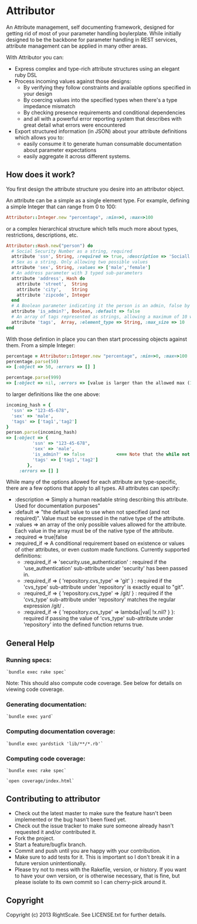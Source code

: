 # Attributor

An Attribute management, self documenting framework, designed for getting rid of most of your parameter handling boylerplate.
While initially designed to be the backbone for parameter handling in REST services, attribute management can be applied in many other areas.

With Attributor you can:
* Express complex and type-rich attribute structures using an elegant ruby DSL
* Process incoming values against those designs:
    * By verifying they follow constraints and available options specified in your design
    * By coercing values into the specified types when there's a type impedance mismatch
    * By checking presence requirements and conditional dependencies
    * and all with a powerful error reporting system that describes with great detail what errors were encountered
* Export structured information (in JSON) about your attribute definitions which allows you to:
    * easily consume it to generate human consumable documentation about parameter expectations
    * easily aggregate it across different systems.

## How does it work?

You first design the attribute structure you desire into an attributor object.

An attribute can be a simple as a single element type. For example, defining a simple Integer that can range from 0 to 100:

```ruby
Attributor::Integer.new "percentage", :min=>0, :max=>100
```

or a complex hierarchical structure which tells much more about types, restrictions, descriptions, etc.

```ruby
Attributor::Hash.new("person") do
  # Social Security Number as a string, required
  attribute 'ssn', String, :required => true, :description => 'Sociall Security Number'
  # Sex as a string. Only allowing two possible values
  attribute 'sex', String, :values => ['male','female']
  # An address parameter with 3 typed sub-parameters
  attribute 'address', Hash do
    attribute 'street',  String
    attribute 'city',    String
	attribute 'zipcode', Integer
  end
  # A Boolean parameter indicating it the person is an admin, false by default
  attribute 'is_admin?', Boolean, :default => false
  # An array of tags represented as strings, allowing a maximum of 10 within the array
  attribute 'tags',  Array, :element_type => String, :max_size => 10
end
```
With those defintion in place you can then start processing objects against them. From a simple Integer:

```ruby
percentage = Attributor::Integer.new "percentage", :min=>0, :max=>100
percentage.parse(50)
=> [:object => 50, :errors => [] ]

percentage.parse(999)
=> [:object => nil, :errors => [value is larger than the allowed max (100)] ]

```

to larger definitions like the one above:

```ruby
incoming_hash = {
  'ssn' => "123-45-678",
  'sex' => 'male',
  'tags' => ['tag1','tag2']
}
person.parse(incoming_hash)
=> [:object => {
          'ssn' => "123-45-678",
          'sex' => 'male',
          'is_admin?' => false            <=== Note that the while not specified, it filled the attribute with the default
          'tags' => ['tag1','tag2']
        },
     :errors => [] ]
```



While many of the options allowed for each attribute are type-specific, there are a few options that apply to all types. All attributes can specify:
* :description => Simply a human readable string describing this attribute. Used for documentation purposes"
* :default => "the default value to use when not specified (and not required)". Value must be expressed in the native type of the attribute.
* :values => an array of the only possible values allowed for the attribute. Each value in the array must be of the native type of the attribute.
* :required => true|false
* :required_if => A conditional requirement based on existence or values of other attributes, or even custom made functions. Currently supported definitions:
    * :required_if => 'security.use_authentication'  : required if the 'use_authentication' sub-attribute under 'security' has been passed in.
    * :required_if => { 'repository.cvs_type' => 'git' }  : required if the 'cvs_type' sub-attribute under 'repository' is exactly equal to "git".
    * :required_if => { 'repository.cvs_type' => /git/ }  : required if the 'cvs_type' sub-attribute under 'repository' matches the regular expression /git/ .
    * :required_if => { 'repository.cvs_type' => lambda{|val| !x.nil? } }: required if passing the value of 'cvs_type' sub-attribute under 'repository' into the defined function returns true.


## General Help

### Running specs:

    `bundle exec rake spec`

Note: This should also compute code coverage. See below for details on viewing code coverage.

### Generating documentation:

    `bundle exec yard`

### Computing documentation coverage:

    `bundle exec yardstick 'lib/**/*.rb'`

### Computing code coverage:

    `bundle exec rake spec`

    `open coverage/index.html`


## Contributing to attributor

* Check out the latest master to make sure the feature hasn't been implemented or the bug hasn't been fixed yet.
* Check out the issue tracker to make sure someone already hasn't requested it and/or contributed it.
* Fork the project.
* Start a feature/bugfix branch.
* Commit and push until you are happy with your contribution.
* Make sure to add tests for it. This is important so I don't break it in a future version unintentionally.
* Please try not to mess with the Rakefile, version, or history. If you want to have your own version, or is otherwise necessary, that is fine, but please isolate to its own commit so I can cherry-pick around it.


## Copyright

Copyright (c) 2013 RightScale. See LICENSE.txt for further details.

